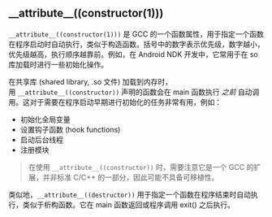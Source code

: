 ## \_\_attribute\_\_((constructor(1)))

`__attribute__((constructor(1)))` 是 GCC 的一个函数属性，用于指定一个函数在程序启动时自动执行，类似于构造函数。括号中的数字表示优先级，数字越小，优先级越高，执行顺序越靠前。例如，在 Android NDK 开发中，它常用于在 so 库加载时进行一些初始化操作。

在共享库 (shared library, .so 文件) 加载到内存时，用 `__attribute__((constructor))` 声明的函数会在 main 函数执行 _之前_ 自动调用。这对于需要在程序启动早期进行初始化的任务非常有用，例如：

- 初始化全局变量
- 设置钩子函数 (hook functions)
- 启动后台线程
- 注册模块

> 在使用 `__attribute__((constructor))` 时，需要注意它是一个 GCC 的扩展，并非标准 C/C++ 的一部分，因此可能不具备可移植性。

类似地，`__attribute__((destructor))` 用于指定一个函数在程序结束时自动执行，类似于析构函数。它在 main 函数返回或程序调用 exit() 之后执行。